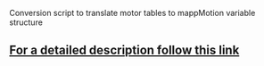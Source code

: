 Conversion script to translate motor tables to mappMotion variable structure

## [**For a detailed description follow this link**](https://br-automation-com.github.io/script-python-motor-ACP10-to-mappMotion/)
